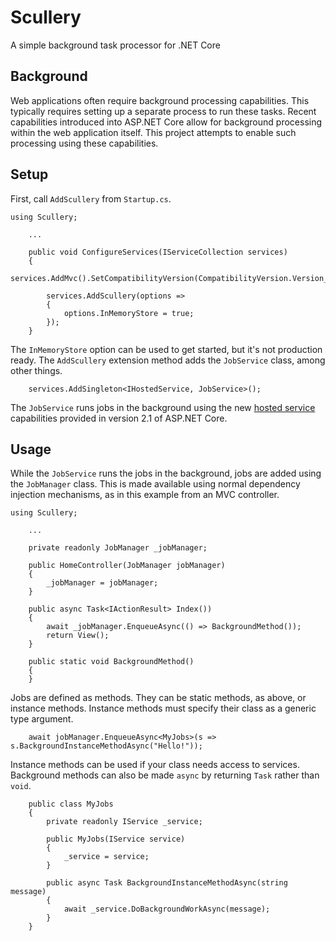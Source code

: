 
# Scullery

A simple background task processor for .NET Core

## Background

Web applications often require background processing capabilities.
This typically requires setting up a separate process to run these tasks.
Recent capabilities introduced into ASP<span>.</span>NET Core allow for background processing within the web application itself.
This project attempts to enable such processing using these capabilities.

## Setup

First, call `AddScullery` from `Startup.cs`.

```
using Scullery;

    ...

    public void ConfigureServices(IServiceCollection services)
    {
        services.AddMvc().SetCompatibilityVersion(CompatibilityVersion.Version_2_1);

        services.AddScullery(options =>
        {
            options.InMemoryStore = true;
        });
    }
```

The `InMemoryStore` option can be used to get started, but it's not production ready.
The `AddScullery` extension method adds the `JobService` class, among other things.

```
    services.AddSingleton<IHostedService, JobService>();
```

The `JobService` runs jobs in the background using the new [hosted service][Background tasks with hosted services in ASP.NET Core] capabilities provided in version 2.1 of ASP<span>.</span>NET Core.

## Usage

While the `JobService` runs the jobs in the background, jobs are added using the `JobManager` class.
This is made available using normal dependency injection mechanisms, as in this example from an MVC controller.

```
using Scullery;

    ...

    private readonly JobManager _jobManager;

    public HomeController(JobManager jobManager)
    {
        _jobManager = jobManager;
    }

    public async Task<IActionResult> Index())
    {
        await _jobManager.EnqueueAsync(() => BackgroundMethod());
        return View();
    }

    public static void BackgroundMethod()
    {
    }
```

Jobs are defined as methods.
They can be static methods, as above, or instance methods.
Instance methods must specify their class as a generic type argument.

```
    await jobManager.EnqueueAsync<MyJobs>(s => s.BackgroundInstanceMethodAsync("Hello!"));
```

Instance methods can be used if your class needs access to services.
Background methods can also be made `async` by returning `Task` rather than `void`.

```
    public class MyJobs
    {
        private readonly IService _service;
        
        public MyJobs(IService service)
        {
            _service = service;
        }

        public async Task BackgroundInstanceMethodAsync(string message)
        {
            await _service.DoBackgroundWorkAsync(message);
        }
    }
```

[//]: # (References)

[Background tasks with hosted services in ASP.NET Core]: https://docs.microsoft.com/en-us/aspnet/core/fundamentals/host/hosted-services?view=aspnetcore-2.1
[ASP.NET Core background processing with IHostedService]: https://thinkrethink.net/2018/02/21/asp-net-core-background-processing/
[Run scheduled background tasks in ASP.NET Core]: https://thinkrethink.net/2018/05/31/run-scheduled-background-tasks-in-asp-net-core/
